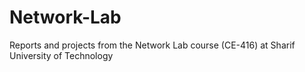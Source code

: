 # Network-Lab
Reports and projects from the Network Lab course (CE-416) at Sharif University of Technology

